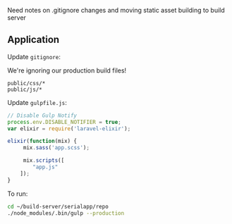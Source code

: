 Need notes on .gitignore changes and moving static asset building to build server

## Application

Update `gitignore`:

We're ignoring our production build files!

```
public/css/*
public/js/*
```

Update `gulpfile.js`:

```javascript
// Disable Gulp Notify
process.env.DISABLE_NOTIFIER = true;
var elixir = require('laravel-elixir');

elixir(function(mix) {
     mix.sass('app.scss');

     mix.scripts([
        "app.js"
    ]);
}
```


To run:

```bash
cd ~/build-server/serialapp/repo
./node_modules/.bin/gulp --production
```